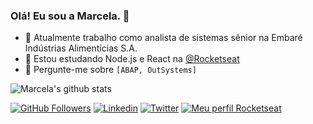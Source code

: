 ### Olá! Eu sou a Marcela. 👋

- 🔭 Atualmente trabalho como analista de sistemas sênior na Embaré Indústrias Alimentícias S.A.
- 🌱 Estou estudando Node.js e React na [@Rocketseat](https://github.com/Rocketseat)
- 💬 Pergunte-me sobre `[ABAP, OutSystems]`

![Marcela's github stats](https://github-readme-stats.vercel.app/api?username=marcelammelo&show_icons=true&theme=material-palenight)

[![GitHub Followers](https://img.shields.io/github/followers/marcelammelo?style=flat&labelColor=0D0D0D&logo=Github&Color=white)](https://github.com/marcelammelo)
[![Linkedin](https://img.shields.io/badge/-LinkedIn-060606?style=flat&labelColor=0D0D0D&logo=Linkedin&Color=white)](https://www.linkedin.com/in/marcelammelo/)
[![Twitter](https://img.shields.io/badge/-Twitter-060606?style=flat&labelColor=0D0D0D&logo=Twitter&Color=white)](https://twitter.com/marcelammelo)
[![Meu perfil Rocketseat](https://img.shields.io/badge/%F0%9F%9A%80-Rocketseat-brightgreen)](https://app.rocketseat.com.br/me/marcelammelo)
<!--
**marcelammelo/marcelammelo** is a ✨ _special_ ✨ repository because its `README.md` (this file) appears on your GitHub profile.

Here are some ideas to get you started:

- 🔭 I’m currently working on ...
- 🌱 I’m currently learning ...
- 👯 I’m looking to collaborate on ...
- 🤔 I’m looking for help with ...
- 💬 Ask me about ...
- 📫 How to reach me: ...
- 😄 Pronouns: ...
- ⚡ Fun fact: ...
-->
